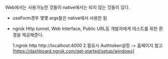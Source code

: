 Web에서는 사용가능한 것들이 native에서는 되지 않는 것들이 있다.

- useForm경우 몇몇 args들은 native에서 사용안 됨

- ngrok
  Http tunnel, Web Interface, Public URL등 개발자에게 테스트를 위한 환경을 제공해준다.

  1.ngrok http http://localhost:4000 2.필요시 Authtoken설정 -> 홈페이지 참고 [https://dashboard.ngrok.com/get-started/setup/windows]
